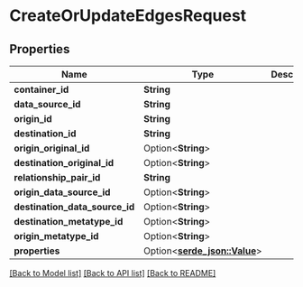 # CreateOrUpdateEdgesRequest

## Properties

Name | Type | Description | Notes
------------ | ------------- | ------------- | -------------
**container_id** | **String** |  | 
**data_source_id** | **String** |  | 
**origin_id** | **String** |  | 
**destination_id** | **String** |  | 
**origin_original_id** | Option<**String**> |  | [optional]
**destination_original_id** | Option<**String**> |  | [optional]
**relationship_pair_id** | **String** |  | 
**origin_data_source_id** | Option<**String**> |  | [optional]
**destination_data_source_id** | Option<**String**> |  | [optional]
**destination_metatype_id** | Option<**String**> |  | [optional]
**origin_metatype_id** | Option<**String**> |  | [optional]
**properties** | Option<[**serde_json::Value**](.md)> |  | [optional]

[[Back to Model list]](../README.md#documentation-for-models) [[Back to API list]](../README.md#documentation-for-api-endpoints) [[Back to README]](../README.md)


